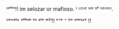  ᴴᵉˡˡᵒ!! im selozar or mafioso.  ᴵ ᴸᴼⱽᴱ ᴹʸ ᴮᶠ ᴴᴱᴴᴱᴴ. 

ᵘˢᵘᵃˡˡʸ ᵒᶠᶠᵗᵃᵇ ˢᵒ ᵖˡˢ ʷ²ⁱ!!  ᶜ⁺ʰ ⁺ ⁱⁿᵗ ᵃˡʷᵃʸˢ !! 
